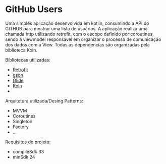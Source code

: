 # GitHub Users

Uma simples aplicação desenvolvida em kotlin, consumindo a API do GITHUB para mostrar uma lista de
usuários. A aplicação realiza uma chamada http utilizando retrofit, com o escopo definido por
coroutines, sendo a viewmodel responsável em organizar o processo de comunicação dos dados com a View.
Todas as dependencias são organizadas pela biblioteca Koin.

Bibliotecas utilizadas:
- [Retrofit](https://square.github.io/retrofit/)
- [gson](https://github.com/google/gson)
- [Glide](https://bumptech.github.io/glide/)
- [Koin](https://insert-koin.io/)
-

Arquitetura utilizada/Desing Patterns:
- MVVM
- Coroutines
- Singleton
- Factory
- ...

Requisitos do projeto:
- compileSdk 33
- minSdk 24
